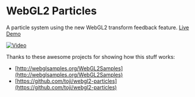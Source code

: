 # WebGL2 Particles

A particle system using the new WebGL2 transform feedback feature.
[Live Demo](https://pwambach.github.io/webgl2-particles)

[![Video](https://img.youtube.com/vi/_0eMhb53GxM/0.jpg)](https://www.youtube.com/watch?v=_0eMhb53GxM)


Thanks to these awesome projects for showing how this stuff works:
* [http://webglsamples.org/WebGL2Samples](http://webglsamples.org/WebGL2Samples)
* [https://github.com/toji/webgl2-particles](https://github.com/toji/webgl2-particles)

